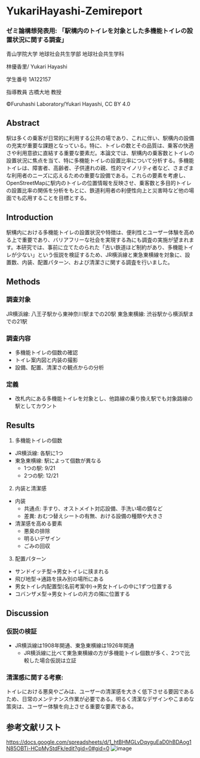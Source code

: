 # YukariHayashi-Zemireport
### ゼミ論構想発表用: 「駅構内のトイレを対象とした多機能トイレの設置状況に関する調査」
青山学院大学 地球社会共生学部 地球社会共生学科

林優香里/ Yukari Hayashi

学生番号 1A122157

指導教員 古橋大地 教授

©︎Furuhashi Laboratory/Yukari Hayashi, CC BY 4.0
## Abstract
駅は多くの乗客が日常的に利用する公共の場であり、これに伴い、駅構内の設備の充実が重要な課題となっている。特に、トイレの数とその品質は、乗客の快適さや利用意欲に直結する重要な要素だ。本論文では、駅構内の乗客数とトイレの設置状況に焦点を当て、特に多機能トイレの設置比率について分析する。多機能トイレは、障害者、高齢者、子供連れの親、性的マイノリティ者など、さまざまな利用者のニーズに応えるための重要な設備である。これらの要素を考慮し、OpenStreetMapに駅内のトイレの位置情報を反映させ、乗客数と多目的トイレの設置比率の関係を分析をもとに、鉄道利用者の利便性向上と災害時など他の場面でも応用することを目標とする。

## Introduction
駅構内における多機能トイレの設置状況や特徴は、便利性とユーザー体験を高める上で重要であり、バリアフリーな社会を実現する為にも調査の実施が望まれます。本研究では、事前に立てたのられた「古い鉄道ほど制約があり、多機能トイレが少ない」という仮説を検証するため、JR横浜線と東急東横線を対象に、設置数、内装、配置パターン、および清潔さに関する調査を行いました。
## Methods
### 調査対象
JR横浜線: 八王子駅から東神奈川駅までの20駅
東急東横線: 渋谷駅から横浜駅までの21駅
### 調査内容
- 多機能トイレの個数の確認
- トイレ案内図と内装の撮影
- 設備、配置、清潔さの観点からの分析
### 定義
- 改札内にある多機能トイレを対象とし、他路線の乗り換え駅でも対象路線の駅としてカウント
## Results
1. 多機能トイレの個数
- JR横浜線: 各駅に1つ
- 東急東横線: 駅によって個数が異なる
  - 1つの駅: 9/21
  - 2つの駅: 12/21
2. 内装と清潔感
- 内装
  - 共通点: 手すり、オストメイト対応設備、手洗い場の鏡など
  -  差異: おむつ替えシートの有無、おける設備の種類や大きさ
- 清潔感を高める要素
  - 悪臭の排除
  - 明るいデザイン
  - ごみの回収
3. 配置パターン
- サンドイッチ型→男女トイレに挟まれる
- 飛び地型→通路を挟み別の場所にある
- 男女トイレ内配置型(名前考案中)→男女トイレの中に1ずつ位置する
- コバンザメ型→男女トイレの片方の隣に位置する
## Discussion
### 仮説の検証
- JR横浜線は1908年開通、東急東横線は1926年開通
  - JR横浜線に比べて東急東横線の方が多機能トイレ個数が多く、2つで比較した場合仮説は立証
### 清潔感に関する考察:
トイレにおける悪臭やごみは、ユーザーの清潔感を大きく低下させる要因であるため、日常のメンテナンス作業が必要である。明るく清潔なデザインやこまめな策突は、ユーザー体験を向上させる重要な要素である。
## 参考文献リスト
https://docs.google.com/spreadsheets/d/1_htBHMGLvDqyguEaD0hBDAog1N85OBTi-HCpMyStdFk/edit?gid=0#gid=0
![image](https://github.com/user-attachments/assets/fae08f32-24b3-49d4-a4e5-23d115530546)


